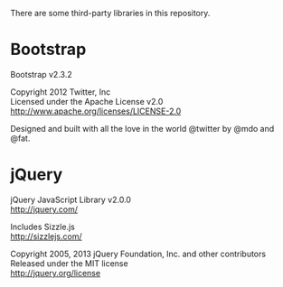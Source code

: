 There are some third-party libraries in this repository.

# Bootstrap
Bootstrap v2.3.2

Copyright 2012 Twitter, Inc  
Licensed under the Apache License v2.0  
http://www.apache.org/licenses/LICENSE-2.0

Designed and built with all the love in the world @twitter by @mdo and @fat.

# jQuery
jQuery JavaScript Library v2.0.0  
http://jquery.com/

Includes Sizzle.js  
http://sizzlejs.com/

Copyright 2005, 2013 jQuery Foundation, Inc. and other contributors
Released under the MIT license  
http://jquery.org/license

